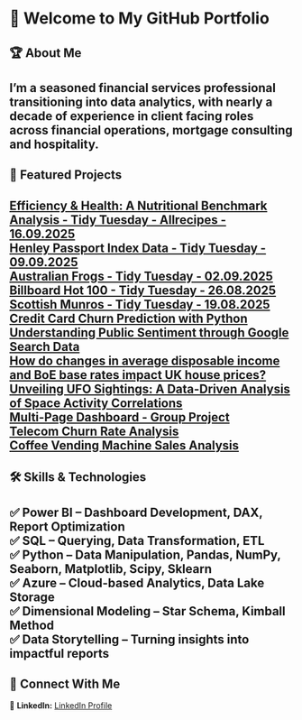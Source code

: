 # 👋 Welcome to My GitHub Portfolio  

## 🏆 About Me  
I’m a seasoned financial services professional transitioning into data analytics, with nearly a decade of experience in client
facing roles across financial operations, mortgage consulting and hospitality. 
---
## 🚀 Featured Projects  
[Efficiency & Health: A Nutritional Benchmark Analysis - Tidy Tuesday - Allrecipes - 16.09.2025](https://github.com/data-aleks/Allrecipes_tidy_tusday_16092025)  
[Henley Passport Index Data - Tidy Tuesday - 09.09.2025](https://github.com/data-aleks/henley_passport_index_tidy_tuesday_09_09_09)   
[Australian Frogs - Tidy Tuesday - 02.09.2025](https://github.com/data-aleks/australian_frogs_tidytuesday_02_09_2025)    
[Billboard Hot 100 - Tidy Tuesday - 26.08.2025](https://github.com/data-aleks/billboard_hot100_tidytuesday_26_08_2025)  
[Scottish Munros - Tidy Tuesday - 19.08.2025](https://github.com/data-aleks/scottishmunros_tidytuesday_19_08_2025)   
[Credit Card Churn Prediction with Python](https://github.com/data-aleks/CreditCardChurn-PredictiveModelling)  
[Understanding Public Sentiment through Google Search Data](https://github.com/data-aleks/financial_sentiment_stock_analysis/)  
[How do changes in average disposable income and BoE base rates impact UK house prices?](https://github.com/data-aleks/house_prices_project)  
[Unveiling UFO Sightings: A Data-Driven Analysis of Space Activity Correlations](https://github.com/data-aleks/type_one_ufo_analysis/)  
[Multi-Page Dashboard - Group Project](https://github.com/data-aleks/Multi-Page-Dashboard-Group-Project-)  
[Telecom Churn Rate Analysis](https://github.com/data-aleks/Telecom_churn_rate)  
[Coffee Vending Machine Sales Analysis](https://github.com/data-aleks/coffee_machine_sales)  
---
## 🛠️ Skills & Technologies  
✅ **Power BI** – Dashboard Development, DAX, Report Optimization  
✅ **SQL** – Querying, Data Transformation, ETL  
✅ **Python** – Data Manipulation, Pandas, NumPy, Seaborn, Matplotlib, Scipy, Sklearn  
✅ **Azure** – Cloud-based Analytics, Data Lake Storage  
✅ **Dimensional Modeling** – Star Schema, Kimball Method  
✅ **Data Storytelling** – Turning insights into impactful reports  
---
## 📢 Connect With Me  
🔗 **LinkedIn:** [LinkedIn Profile](https://www.linkedin.com/in/data-aleks/)  


